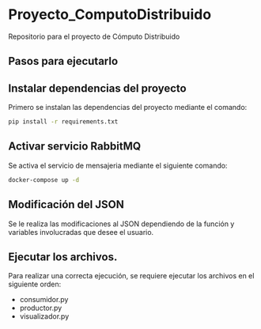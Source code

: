 # Proyecto_ComputoDistribuido
Repositorio para el proyecto de Cómputo Distribuido

## Pasos para ejecutarlo

## Instalar dependencias del proyecto
Primero se instalan las dependencias del proyecto mediante el comando:

```bash
pip install -r requirements.txt
```

## Activar servicio RabbitMQ
Se activa el servicio de mensajeria mediante el siguiente comando:
```bash
docker-compose up -d
```

## Modificación del JSON
Se le realiza las modificaciones al JSON dependiendo de la función y variables involucradas que desee el usuario.

## Ejecutar los archivos.
Para realizar una correcta ejecución, se requiere ejecutar los archivos en el siguiente orden:
- consumidor.py
- productor.py
- visualizador.py
